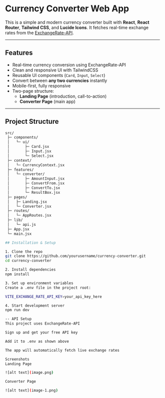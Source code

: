 # Currency Converter Web App

This is a simple and modern currency converter built with **React**, **React Router**, **Tailwind CSS**, and **Lucide Icons**.
It fetches real-time exchange rates from the [ExchangeRate-API](https://www.exchangerate-api.com/).

---

## Features

- Real-time currency conversion using ExchangeRate-API
- Clean and responsive UI with TailwindCSS
- Reusable UI components (`Card`, `Input`, `Select`)
- Convert between **any two currencies** instantly
- Mobile-first, fully responsive
- Two-page structure:
  - **Landing Page** (introduction, call-to-action)
  - **Converter Page** (main app)

---

## Project Structure

```bash
src/
 ├─ components/
 │   └─ ui/
 │       ├─ Card.jsx
 │       ├─ Input.jsx
 │       └─ Select.jsx
 ├─ context/
 │   └─ CurrencyContext.jsx
 ├─ features/
 │   └─ converter/
 │       ├─ AmountInput.jsx
 │       ├─ ConvertFrom.jsx
 │       ├─ ConvertTo.jsx
 │       └─ ResultBox.jsx
 ├─ pages/
 │   ├─ Landing.jsx
 │   └─ Converter.jsx
 ├─ routes/
 │   └─ AppRoutes.jsx
 ├─ lib/
 │   └─ api.js
 ├─ App.jsx
 └─ main.jsx

## Installation & Setup

1. Clone the repo
git clone https://github.com/yourusername/currency-converter.git
cd currency-converter

2. Install dependencies
npm install

3. Set up environment variables
Create a .env file in the project root:

VITE_EXCHANGE_RATE_API_KEY=your_api_key_here

4. Start development server
npm run dev

-- API Setup
This project uses ExchangeRate-API

Sign up and get your free API key

Add it to .env as shown above

The app will automatically fetch live exchange rates

Screenshots
Landing Page

![alt text](image.png)

Converter Page

![alt text](image-1.png)